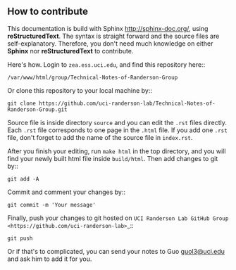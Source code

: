 How to contribute
----------------------------------------------------------------------------------------------------
This documentation is build with Sphinx <http://sphinx-doc.org/>, using **reStructuredText**. The syntax is straight forward and the source files are self-explanatory. Therefore, you don't need much knowledge on either **Sphinx** nor **reStructuredText** to contribute.

Here's how. Login to ``zea.ess.uci.edu``, and find this repository here::

    /var/www/html/group/Technical-Notes-of-Randerson-Group

Or clone this repository to your local machine by::

    git clone https://github.com/uci-randerson-lab/Technical-Notes-of-Randerson-Group.git 

Source file is inside directory ``source`` and you can edit the ``.rst`` files directly. Each ``.rst`` file corresponds to one page in the ``.html`` file. If you add one ``.rst`` file, don't forget to add the name of the source file in ``index.rst``. 

After you finish your editing, run ``make html`` in the top directory, and you will find your newly built html file inside ``build/html``. Then add changes to git by::

    git add -A

Commit and comment your changes by::

    git commit -m 'Your message'

Finally, push your changes to git hosted on `UCI Randerson Lab GitHub Group <https://github.com/uci-randerson-lab>`_::

    git push

Or if that's to complicated, you can send your notes to Guo <guol3@uci.edu> and ask him to add it for you.

